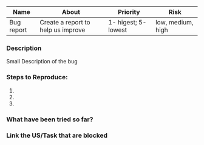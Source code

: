| Name    | About | Priority | Risk |  
| -------- | ------- | ------- | ------- |
| Bug report | Create a report to help us improve    |1- higest; 5- lowest| low, medium, high

### Description

Small Description of the bug

### Steps to Reproduce:
1. 
2. 
3. 

### What have been tried so far?

### Link the US/Task that are blocked